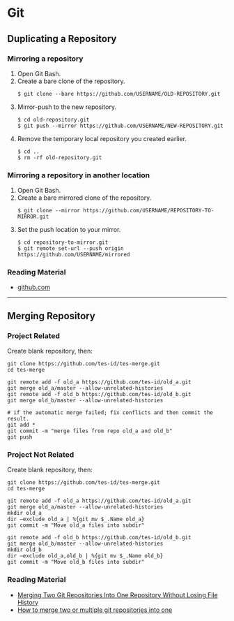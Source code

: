 # Git

## Duplicating a Repository

### Mirroring a repository
1. Open Git Bash.
1. Create a bare clone of the repository.
   ```
   $ git clone --bare https://github.com/USERNAME/OLD-REPOSITORY.git
   ```
1. Mirror-push to the new repository.
   ```
   $ cd old-repository.git
   $ git push --mirror https://github.com/USERNAME/NEW-REPOSITORY.git
   ```
1. Remove the temporary local repository you created earlier.
   ```
   $ cd ..
   $ rm -rf old-repository.git
   ```

### Mirroring a repository in another location
1. Open Git Bash.
1. Create a bare mirrored clone of the repository.
   ```
   $ git clone --mirror https://github.com/USERNAME/REPOSITORY-TO-MIRROR.git
   ```
1. Set the push location to your mirror.
   ```
   $ cd repository-to-mirror.git
   $ git remote set-url --push origin https://github.com/USERNAME/mirrored
   ```

### Reading Material
- [github.com](https://docs.github.com/en/github/creating-cloning-and-archiving-repositories/duplicating-a-repository)

---
## Merging Repository

### Project Related

Create blank repository, then:
```shell
git clone https://github.com/tes-id/tes-merge.git
cd tes-merge

git remote add -f old_a https://github.com/tes-id/old_a.git
git merge old_a/master --allow-unrelated-histories
git remote add -f old_b https://github.com/tes-id/old_b.git
git merge old_b/master --allow-unrelated-histories

# if the automatic merge failed; fix conflicts and then commit the result.
git add *
git commit -m "merge files from repo old_a and old_b"
git push
```


### Project **Not** Related

Create blank repository, then:
```shell
git clone https://github.com/tes-id/tes-merge.git
cd tes-merge

git remote add -f old_a https://github.com/tes-id/old_a.git
git merge old_a/master --allow-unrelated-histories
mkdir old_a
dir –exclude old_a | %{git mv $_.Name old_a}
git commit -m "Move old_a files into subdir"

git remote add -f old_b https://github.com/tes-id/old_b.git
git merge old_b/master --allow-unrelated-histories
mkdir old_b
dir –exclude old_a,old_b | %{git mv $_.Name old_b}
git commit -m "Move old_b files into subdir"
```

### Reading Material
- [Merging Two Git Repositories Into One Repository Without Losing File History](https://saintgimp.org/2013/01/22/merging-two-git-repositories-into-one-repository-without-losing-file-history/)
- [How to merge two or multiple git repositories into one](https://medium.com/altcampus/how-to-merge-two-or-multiple-git-repositories-into-one-9f8a5209913f)
